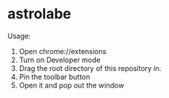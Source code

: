# astrolabe

Usage:

1. Open chrome://extensions
2. Turn on Developer mode
3. Drag the root directory of this repository in.
4. Pin the toolbar button
5. Open it and pop out the window

